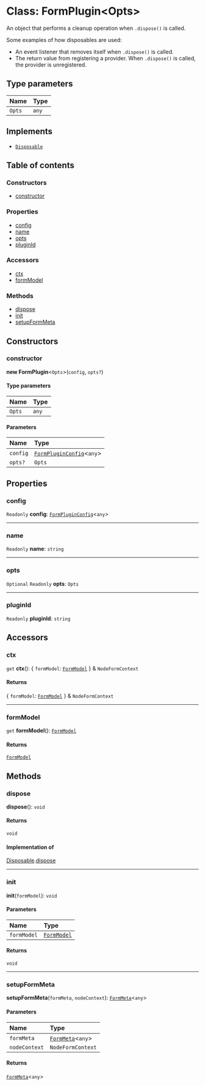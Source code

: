 # Class: FormPlugin\<Opts>

An object that performs a cleanup operation when `.dispose()` is called.

Some examples of how disposables are used:

* An event listener that removes itself when `.dispose()` is called.
* The return value from registering a provider. When `.dispose()` is called, the provider is unregistered.

## Type parameters

| Name | Type |
| :------ | :------ |
| `Opts` | `any` |

## Implements

* [`Disposable`](/en/auto-docs/fixed-layout-editor/interfaces/Disposable-1.md)

## Table of contents

### Constructors

* [constructor](/en/auto-docs/fixed-layout-editor/classes/FormPlugin.md#constructor)

### Properties

* [config](/en/auto-docs/fixed-layout-editor/classes/FormPlugin.md#config)
* [name](/en/auto-docs/fixed-layout-editor/classes/FormPlugin.md#name)
* [opts](/en/auto-docs/fixed-layout-editor/classes/FormPlugin.md#opts)
* [pluginId](/en/auto-docs/fixed-layout-editor/classes/FormPlugin.md#pluginid)

### Accessors

* [ctx](/en/auto-docs/fixed-layout-editor/classes/FormPlugin.md#ctx)
* [formModel](/en/auto-docs/fixed-layout-editor/classes/FormPlugin.md#formmodel)

### Methods

* [dispose](/en/auto-docs/fixed-layout-editor/classes/FormPlugin.md#dispose)
* [init](/en/auto-docs/fixed-layout-editor/classes/FormPlugin.md#init)
* [setupFormMeta](/en/auto-docs/fixed-layout-editor/classes/FormPlugin.md#setupformmeta)

## Constructors

### constructor

**new FormPlugin**<`Opts`>(`config`, `opts?`)

#### Type parameters

| Name | Type |
| :------ | :------ |
| `Opts` | `any` |

#### Parameters

| Name | Type |
| :------ | :------ |
| `config` | [`FormPluginConfig`](/en/auto-docs/fixed-layout-editor/interfaces/FormPluginConfig.md)<`any`> |
| `opts?` | `Opts` |

## Properties

### config

`Readonly` **config**: [`FormPluginConfig`](/en/auto-docs/fixed-layout-editor/interfaces/FormPluginConfig.md)<`any`>

***

### name

`Readonly` **name**: `string`

***

### opts

`Optional` `Readonly` **opts**: `Opts`

***

### pluginId

`Readonly` **pluginId**: `string`

## Accessors

### ctx

`get` **ctx**(): { `formModel`: [`FormModel`](/en/auto-docs/fixed-layout-editor/classes/FormModel.md)  } & `NodeFormContext`

#### Returns

{ `formModel`: [`FormModel`](/en/auto-docs/fixed-layout-editor/classes/FormModel.md)  } & `NodeFormContext`

***

### formModel

`get` **formModel**(): [`FormModel`](/en/auto-docs/fixed-layout-editor/classes/FormModel.md)

#### Returns

[`FormModel`](/en/auto-docs/fixed-layout-editor/classes/FormModel.md)

## Methods

### dispose

**dispose**(): `void`

#### Returns

`void`

#### Implementation of

[Disposable](/en/auto-docs/fixed-layout-editor/interfaces/Disposable-1.md).[dispose](/en/auto-docs/fixed-layout-editor/interfaces/Disposable-1.md#dispose)

***

### init

**init**(`formModel`): `void`

#### Parameters

| Name | Type |
| :------ | :------ |
| `formModel` | [`FormModel`](/en/auto-docs/fixed-layout-editor/classes/FormModel.md) |

#### Returns

`void`

***

### setupFormMeta

**setupFormMeta**(`formMeta`, `nodeContext`): [`FormMeta`](/en/auto-docs/fixed-layout-editor/interfaces/FormMeta.md)<`any`>

#### Parameters

| Name | Type |
| :------ | :------ |
| `formMeta` | [`FormMeta`](/en/auto-docs/fixed-layout-editor/interfaces/FormMeta.md)<`any`> |
| `nodeContext` | `NodeFormContext` |

#### Returns

[`FormMeta`](/en/auto-docs/fixed-layout-editor/interfaces/FormMeta.md)<`any`>
